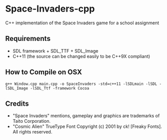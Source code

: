 Space-Invaders-cpp
==================

C++ implementation of the Space Invaders game for a school assignment

Requirements
-------------
- SDL framework + SDL_TTF + SDL_Image
- C++11 (the source can be changed easily to be C++9X compliant)

How to Compile on OSX
-------------
```
g++ Window.cpp main.cpp -o SpaceInvaders -std=c++11 -lSDLmain -lSDL -lSDL_Image -lSDL_Ttf -framework Cocoa
```

Credits
-------------
- "Space Invaders" mentions, gameplay and graphics are trademarks of Taito Corporation.
- "Cosmic Alien" TrueType Font Copyright (c) 2001 by ck! [Freaky Fonts]. All rights reserved.